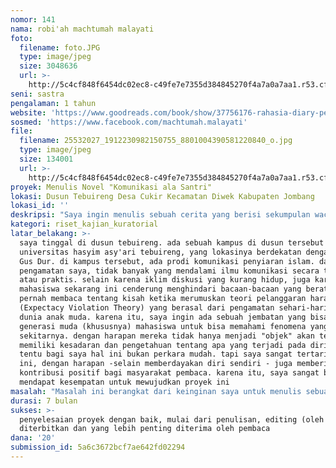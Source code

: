 ```yaml
---
nomor: 141
nama: robi'ah machtumah malayati
foto:
  filename: foto.JPG
  type: image/jpeg
  size: 3048636
  url: >-
    http://5c4cf848f6454dc02ec8-c49fe7e7355d384845270f4a7a0a7aa1.r53.cf2.rackcdn.com/9f349053-4e81-40df-a523-b23a28260f71/foto.JPG
seni: sastra
pengalaman: 1 tahun
website: 'https://www.goodreads.com/book/show/37756176-rahasia-diary-pegon'
sosmed: 'https://www.facebook.com/machtumah.malayati'
file:
  filename: 25532027_1912230982150755_8801004390581220840_o.jpg
  type: image/jpeg
  size: 134001
  url: >-
    http://5c4cf848f6454dc02ec8-c49fe7e7355d384845270f4a7a0a7aa1.r53.cf2.rackcdn.com/4d11fc50-8b33-47f4-9387-16f7d63fc314/25532027_1912230982150755_8801004390581220840_o.jpg
proyek: Menulis Novel "Komunikasi ala Santri"
lokasi: Dusun Tebuireng Desa Cukir Kecamatan Diwek Kabupaten Jombang
lokasi_id: ''
deskripsi: "Saya ingin menulis sebuah cerita yang berisi sekumpulan wacana ilmu komunikasi. cerita tersebut disajikan dalam bentuk novel. melalui novel diharapkan bisa memahami konteks sehari-hari yang tidak terlepas dari proses berkomunikasi. saya memulai karya tulis, dimulai dengan cerpen hingga awal tahun 2018 novel mendapat respon dan diterbitkan oleh Diva Press. tentu hal itu kebahagiaan tersendiri. harapan saya, ke depan bisa terus menulis dan menghasilkan karya yang bermanfaat.\r\nkarena itu, proyek novel ini merupakan jembatan bagi untuk memahami dimensi komunikasi dalam kehidupan, utamanya bagi mahasiswa. karena melalui cerita, pemahaman akan lebih mudah. \r\n"
kategori: riset_kajian_kuratorial
latar_belakang: >-
  saya tinggal di dusun tebuireng. ada sebuah kampus di dusun tersebut bernama
  universitas hasyim asy'ari tebuireng, yang lokasinya berdekatan dengan makam
  Gus Dur. di kampus tersebut, ada prodi komunikasi penyiaran islam. dari
  pengamatan saya, tidak banyak yang mendalami ilmu komunikasi secara teoritik
  atau praktis. selain karena iklim diskusi yang kurang hidup, juga karena
  mahasiswa sekarang ini cenderung menghindari bacaan-bacaan yang berat. saya
  pernah membaca tentang kisah ketika merumuskan teori pelanggaran harapan
  (Expectacy Violation Theory) yang berasal dari pengamatan sehari-hari, tentang
  dunia anak muda. karena itu, saya ingin ada sebuah jembatan yang bisa membantu
  generasi muda (khususnya) mahasiswa untuk bisa memahami fenomena yang ada di
  sekitarnya. dengan harapan mereka tidak hanya menjadi "objek" akan tetapi
  memiliki kesadaran dan pengetahuan tentang apa yang terjadi pada dirinya.
  tentu bagi saya hal ini bukan perkara mudah. tapi saya sangat tertarik menulis
  ini, dengan harapan -selain memberdayakan diri sendiri - juga memberi
  kontribusi positif bagi masyarakat pembaca. karena itu, saya sangat berharap
  mendapat kesempatan untuk mewujudkan proyek ini
masalah: "Masalah ini berangkat dari keinginan saya untuk menulis sebuah novel yang tidak hanya menyajikan cerita. akan tetapi juga berisi pengetahuan dan wawasan, khususnya seputar kajian ilmu komunikasi. era ini bisa dibilang adalah era komunikasi. ketika masuk ke era kontemporer, banyak situasi dan kondisi yang perlu dipahami. sehingga tidak hanya menjadi \"obyek\" tapi juga memiliki kesadaran tentang setiap keputusan dalam kehidupan. \r\nSaya mengamati beberapa anak muda (mahasiswa Prodi KPI Unhasy) memiliki keengganan untuk mendalami ilmu komunikasi, padalah banyak fenomena yang bisa dikaji dalam perspektif komunikasi. untuk itu, kajian ilmu komunikais yang disusun dalam bentuk novel, saya berharap bisa menjadi jembatan untuk memahami. tentu saja, saya sendiri perlu mendalami secara bersama-sama memberikan untuk masyarakat pembaca. \r\n"
durasi: 7 bulan
sukses: >-
  penyelesaian proyek dengan baik, mulai dari penulisan, editing (oleh Editor),
  diterbitkan dan yang lebih penting diterima oleh pembaca
dana: '20'
submission_id: 5a6c3672bcf7ae642fd02294
---
```

